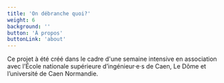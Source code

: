 ```yaml
---
title: 'On débranche quoi?'
weight: 6
background: ''
button: 'À propos'
buttonLink: 'about'
---
```


Ce projet à été créé dans le cadre d'une semaine intensive en association avec l’École nationale supérieure d’ingénieur·e·s de Caen, Le Dôme et l’université de Caen Normandie.
